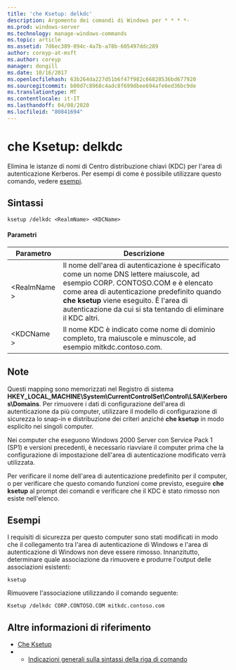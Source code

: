 ```yaml
---
title: 'che Ksetup: delkdc'
description: Argomento dei comandi di Windows per * * * *-
ms.prod: windows-server
ms.technology: manage-windows-commands
ms.topic: article
ms.assetid: 7d6ec389-094c-4a7b-a78b-605497ddc289
author: coreyp-at-msft
ms.author: coreyp
manager: dongill
ms.date: 10/16/2017
ms.openlocfilehash: 63b264da227d51b6f47f982c66828536bd677920
ms.sourcegitcommit: b00d7c8968c4adc8f699dbee694afe6ed36bc9de
ms.translationtype: MT
ms.contentlocale: it-IT
ms.lasthandoff: 04/08/2020
ms.locfileid: "80841694"
---
```

# <a name="ksetupdelkdc"></a>che Ksetup: delkdc



Elimina le istanze di nomi di Centro distribuzione chiavi (KDC) per l'area di autenticazione Kerberos. Per esempi di come è possibile utilizzare questo comando, vedere [esempi](#BKMK_Examples).

## <a name="syntax"></a>Sintassi

```
ksetup /delkdc <RealmName> <KDCName>
```

#### <a name="parameters"></a>Parametri

|Parametro|Descrizione|
|---------|-----------|
|\<RealmName >|Il nome dell'area di autenticazione è specificato come un nome DNS lettere maiuscole, ad esempio CORP. CONTOSO.COM e è elencato come area di autenticazione predefinito quando **che ksetup** viene eseguito. È l'area di autenticazione da cui si sta tentando di eliminare il KDC altri.|
|\<KDCName >|Il nome KDC è indicato come nome di dominio completo, tra maiuscole e minuscole, ad esempio mitkdc.contoso.com.|

## <a name="remarks"></a>Note

Questi mapping sono memorizzati nel Registro di sistema **HKEY_LOCAL_MACHINE\System\CurrentControlSet\Control\LSA\Kerberos\Domains**. Per rimuovere i dati di configurazione dell'area di autenticazione da più computer, utilizzare il modello di configurazione di sicurezza lo snap-in e distribuzione dei criteri anziché **che ksetup** in modo esplicito nei singoli computer.

Nei computer che eseguono Windows 2000 Server con Service Pack 1 (SP1) e versioni precedenti, è necessario riavviare il computer prima che la configurazione di impostazione dell'area di autenticazione modificato verrà utilizzata.

Per verificare il nome dell'area di autenticazione predefinito per il computer, o per verificare che questo comando funzioni come previsto, eseguire **che ksetup** al prompt dei comandi e verificare che il KDC è stato rimosso non esiste nell'elenco.

## <a name="examples"></a><a name=BKMK_Examples></a>Esempi

I requisiti di sicurezza per questo computer sono stati modificati in modo che il collegamento tra l'area di autenticazione di Windows e l'area di autenticazione di Windows non deve essere rimosso. Innanzitutto, determinare quale associazione da rimuovere e produrre l'output delle associazioni esistenti:
```
ksetup
```
Rimuovere l'associazione utilizzando il comando seguente:
```
Ksetup /delkdc CORP.CONTOSO.COM mitkdc.contoso.com
```

## <a name="additional-references"></a>Altre informazioni di riferimento

-   [Che Ksetup](ksetup.md)
-   - [Indicazioni generali sulla sintassi della riga di comando](command-line-syntax-key.md)
